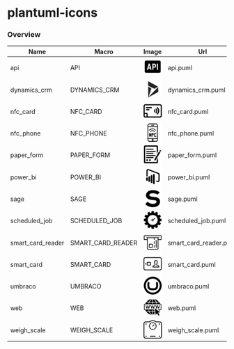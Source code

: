 # plantuml-icons
### Overview
| Name  | Macro  | Image | Url |
|-------|--------|-------|-----|
api |API |![image-api](api.png) |api.puml |
dynamics_crm |DYNAMICS_CRM |![image-dynamics_crm](dynamics_crm.png) |dynamics_crm.puml |
nfc_card |NFC_CARD |![image-nfc_card](nfc_card.png) |nfc_card.puml |
nfc_phone | NFC_PHONE |![image-nfc_phone](nfc_phone.png) |nfc_phone.puml |
paper_form |PAPER_FORM |![image-paper_form](paper_form.png) |paper_form.puml |
power_bi |POWER_BI |![image-powerBI](power_bi.png) |power_bi.puml |
sage |SAGE |![image-sage](sage.png) |sage.puml |
scheduled_job |SCHEDULED_JOB |![image-scheduled_job](scheduled_job.png) |scheduled_job.puml |
smart_card_reader | SMART_CARD_READER |![image-smart_card_reader](smart_card_reader.png) | smart_card_reader.puml |
smart_card | SMART_CARD |![image-smart_card](smart_card.png) | smart_card.puml |
umbraco | UMBRACO |![image-umbraco](umbraco.png) | umbraco.puml |
web | WEB |![image-web](web.png) | web.puml |
weigh_scale | WEIGH_SCALE |![image-weigh_scale](weigh_scale.png) | weigh_scale.puml |
